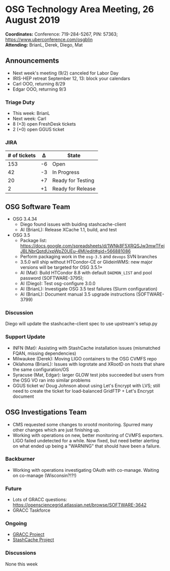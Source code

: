 # OSG Technology Area Meeting, 26 August 2019

**Coordinates:** Conference: 719-284-5267, PIN: 57363; <https://www.uberconference.com/osgblin>  
**Attending:** BrianL, Derek, Diego, Mat


## Announcements

-   Next week's meeting (9/2) canceled for Labor Day
-   IRIS-HEP retreat September 12, 13: block your calendars
-   Carl OOO, returning 8/29
-   Edgar OOO, returning 9/3


### Triage Duty

-   This week: BrianL
-   Next week: Carl
-   8 (+3) open FreshDesk tickets
-   2 (+0) open GGUS ticket


### JIRA

| # of tickets | &Delta; | State             |
|------------ |------- |----------------- |
| 153          | -6      | Open              |
| 42           | -3      | In Progress       |
| 20           | +7      | Ready for Testing |
| 2            | +1      | Ready for Release |


## OSG Software Team

-   OSG 3.4.34  
    -   Diego found issues with buiding stashcache-client
    -   AI (BrianL): Release XCache 1.1, build, and test
-   OSG 3.5  
    -   Package list: https://docs.google.com/spreadsheets/d/1WNk8F5XRQSJw3mwTFejJBLNbrQptdUxpWpZ0UEu-4MI/edit#gid=566881086
    -   Perform packaging work in the `osg-3.5` and `devops` SVN branches
    -   3.5.0 will ship without HTCondor-CE or GlideinWMS: new major versions will be targeted for OSG 3.5.1+
    -   AI (Mat): Build HTCondor 8.8 with default `DAEMON_LIST` and pool password (SOFTWARE-3795);
    -   AI (Diego): Test osg-configure 3.0.0
    -   AI (BrianL): Investigate OSG 3.5 test failures (Slurm configuration)
    -   AI (BrianL): Document manual 3.5 upgrade instructions (SOFTWARE-3799)


### Discussion

Diego will update the stashcache-client spec to use upstream's setup.py


### Support Update

-   INFN (Mat): Assisting with StashCache installation issues (mismatched FQAN, missing dependencies)
-   Milwaukee (Derek): Moving LIGO containers to the OSG CVMFS repo
-   Oklahoma (BrianL): Issues with logrotate and XRootD on hosts that share the same configuration/OS
-   Syracuse (Mat, Edgar): larger GLOW test jobs succeeded but users from the OSG VO ran into similar problems
-   GGUS ticket w/ Doug Johnson about using Let's Encrypt with LVS; still need to create the ticket for load-balanced GridFTP + Let's Encrypt document


## OSG Investigations Team

-   CMS requested some changes to xrootd monitoring.  Spurred many other changes which are just finishing up.
-   Working with operations on new, better monitoring of CVMFS exporters.  LIGO failed undetected for a while.  Now fixed, but need better alerting on what ended up being a "WARNING" that should have been a failure.


### Backburner

-   Working with operations investigating OAuth with co-manage.  Waiting on co-manage (Wisconsin?!?!)


### Future

-   Lots of GRACC questions: <https://opensciencegrid.atlassian.net/browse/SOFTWARE-3642>
-   GRACC Taskforce


### Ongoing

-   [GRACC Project](https://opensciencegrid.atlassian.net/projects/GRACC)
-   [StashCache Project](http://opensciencegrid.org/docs/data/stashcache/overview/)


### Discussions

None this week
